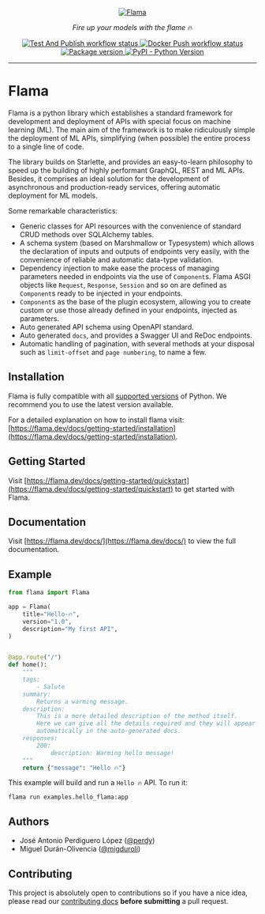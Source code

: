 <p align="center">
    <a href="https://flama.dev"><img src="https://raw.githubusercontent.com/vortico/flama/master/.github/logo.png" alt='Flama'></a>
</p>
<p align="center">
    <em>Fire up your models with the flame</em> &#128293;
</p>
<p align="center">
    <a href="https://github.com/vortico/flama/actions">
        <img src="https://github.com/vortico/flama/workflows/Test%20And%20Publish/badge.svg" alt="Test And Publish workflow status">
    </a>
    <a href="https://github.com/vortico/flama/actions">
        <img src="https://github.com/vortico/flama/workflows/Docker%20Push/badge.svg" alt="Docker Push workflow status">
    </a>
    <a href="https://pypi.org/project/flama/">
        <img src="https://img.shields.io/pypi/v/flama?logo=PyPI&logoColor=white" alt="Package version">
    </a>
    <a href="https://pypi.org/project/flama/">
        <img src="https://img.shields.io/pypi/pyversions/flama?logo=Python&logoColor=white" alt="PyPI - Python Version">
    </a>
</p>

---

# Flama

Flama is a python library which establishes a standard framework for
development and deployment of APIs with special focus on machine learning (ML).
The main aim of the framework is to make ridiculously simple the deployment of
ML APIs, simplifying (when possible) the entire process to a single line of
code.

The library builds on Starlette, and provides an easy-to-learn
philosophy to speed up the building of highly performant GraphQL, REST and ML APIs.
Besides, it comprises an ideal solution for the development of asynchronous
and production-ready services, offering automatic deployment for ML models.

Some remarkable characteristics:

* Generic classes for API resources with the convenience of standard CRUD methods over SQLAlchemy tables.
* A schema system (based on Marshmallow or Typesystem) which allows the declaration of inputs and outputs of endpoints
  very easily, with the convenience of reliable and automatic data-type validation.
* Dependency injection to make ease the process of managing parameters needed in endpoints via the use of `Component`s.
  Flama ASGI objects like `Request`, `Response`, `Session` and so on are defined as `Component`s ready to be injected in
  your endpoints.
* `Component`s as the base of the plugin ecosystem, allowing you to create custom or use those already defined in your
  endpoints, injected as parameters.
* Auto generated API schema using OpenAPI standard.
* Auto generated `docs`, and provides a Swagger UI and ReDoc endpoints.
* Automatic handling of pagination, with several methods at your disposal such as `limit-offset` and `page numbering`,
  to name a few.

## Installation

Flama is fully compatible with all [supported versions](https://devguide.python.org/versions/) of Python. We recommend
you to use the latest version available.

For a detailed explanation on how to install flama
visit:  [https://flama.dev/docs/getting-started/installation](https://flama.dev/docs/getting-started/installation).

## Getting Started

Visit [https://flama.dev/docs/getting-started/quickstart](https://flama.dev/docs/getting-started/quickstart) to get
started with Flama.

## Documentation

Visit [https://flama.dev/docs/](https://flama.dev/docs/) to view the full documentation.

## Example

```python
from flama import Flama

app = Flama(
    title="Hello-🔥",
    version="1.0",
    description="My first API",
)


@app.route("/")
def home():
    """
    tags:
        - Salute
    summary:
        Returns a warming message.
    description:
        This is a more detailed description of the method itself.
        Here we can give all the details required and they will appear
        automatically in the auto-generated docs.
    responses:
        200:
            description: Warming hello message!
    """
    return {"message": "Hello 🔥"}
```

This example will build and run a `Hello 🔥` API. To run it:

```commandline
flama run examples.hello_flama:app
```

## Authors

* José Antonio Perdiguero López ([@perdy](https://github.com/perdy/))
* Miguel Durán-Olivencia ([@migduroli](https://github.com/migduroli/))

## Contributing

This project is absolutely open to contributions so if you have a nice idea, please read
our [contributing docs](.github/CONTRIBUTING.md) **before submitting** a pull
request.
